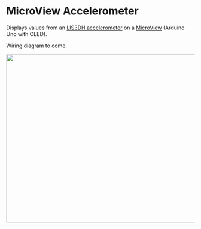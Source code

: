 # MicroView Accelerometer

Displays values from an [LIS3DH accelerometer](https://www.st.com/en/evaluation-tools/steval-mki105v1.html) on a [MicroView](http://learn.microview.io/) (Arduino Uno with OLED).

Wiring diagram to come.

<img src="https://pbs.twimg.com/media/B8ehjyKCQAEWqT2.jpg" width="600" height="450">
